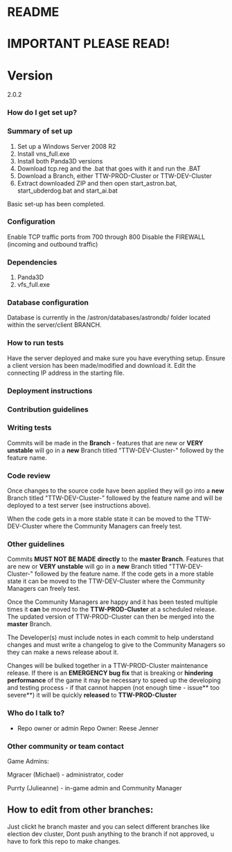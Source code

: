 # README #

# IMPORTANT PLEASE READ! #

# Version

2.0.2

### How do I get set up? ###

### Summary of set up ###
1. Set up a Windows Server 2008 R2
2. Install vns_full.exe
3. Install both Panda3D versions
4. Download tcp.reg and the .bat that goes with it and run the .BAT
5. Download a Branch, either TTW-PROD-Cluster or TTW-DEV-Cluster 
6. Extract downloaded ZIP and then open start_astron.bat, start_ubderdog.bat and start_ai.bat

Basic set-up has been completed.


### Configuration ###
Enable TCP traffic ports from 700 through 800
Disable the FIREWALL (incoming and outbound traffic)

### Dependencies ###
1. Panda3D 
2. vfs_full.exe

### Database configuration ###
Database is currently in the /astron/databases/astrondb/ folder located within the server/client BRANCH.

### How to run tests ###
Have the server deployed and make sure you have everything setup. 
Ensure a client version has been made/modified and download it. Edit the connecting IP address in the starting file.

### Deployment instructions ###

### Contribution guidelines ###

### Writing tests ###
Commits will be made in the **Branch** - features that are new or **VERY** **unstable** will go in a **new** Branch titled "TTW-DEV-Cluster-" followed by the feature name.

### Code review ###
Once changes to the source code have been applied they will go into  a **new** Branch titled "TTW-DEV-Cluster-" followed by the feature name and will be deployed to a test server (see instructions above). 

When the code gets in a more stable state it can be moved to the TTW-DEV-Cluster where the Community Managers can freely test.

### Other guidelines ###
Commits **MUST NOT BE MADE** **directly** to the **master Branch**. Features that are new or **VERY** **unstable** will go in a **new** Branch titled "TTW-DEV-Cluster-" followed by the feature name. If the code gets in a more stable state it can be moved to the TTW-DEV-Cluster where the Community Managers can freely test.

Once the Community Managers are happy and it has been tested multiple times it **can** be moved to the **TTW-PROD-Cluster** at a scheduled release. The updated version of TTW-PROD-Cluster can then be merged into the **master** Branch.

The Developer(s) must include notes in each commit to help understand changes and must write a changelog to give to the Community Managers so they can make a news release about it. 

Changes will be bulked together in a TTW-PROD-Cluster maintenance release.
If there is an **EMERGENCY bug fix** that is breaking or **hindering performance** of the game it may be necessary to speed up the developing and testing process - if that cannot happen (not enough time - issue** too severe**) it will be quickly **released** to **TTW-PROD-Cluster**

### Who do I talk to? ###

* Repo owner or admin
Repo Owner: Reese Jenner

### Other community or team contact ###
Game Admins:

Mgracer (Michael) - administrator, coder

Purrty (Julieanne) - in-game admin and Community Manager
## How to edit from other branches:
Just clickt he branch master and you can select different branches like election dev cluster, 
Dont push anything to the branch if not approved, u have to fork this repo to make changes.
